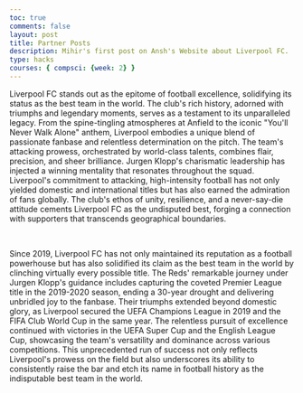 ```yaml
---
toc: true
comments: false
layout: post
title: Partner Posts
description: Mihir's first post on Ansh's Website about Liverpool FC.
type: hacks
courses: { compsci: {week: 2} }
---
```


<p>Liverpool FC stands out as the epitome of football excellence, solidifying its status as the best team in the world. The club's rich history, adorned with triumphs and legendary moments, serves as a testament to its unparalleled legacy. From the spine-tingling atmospheres at Anfield to the iconic "You'll Never Walk Alone" anthem, Liverpool embodies a unique blend of passionate fanbase and relentless determination on the pitch. The team's attacking prowess, orchestrated by world-class talents, combines flair, precision, and sheer brilliance. Jurgen Klopp's charismatic leadership has injected a winning mentality that resonates throughout the squad. Liverpool's commitment to attacking, high-intensity football has not only yielded domestic and international titles but has also earned the admiration of fans globally. The club's ethos of unity, resilience, and a never-say-die attitude cements Liverpool FC as the undisputed best, forging a connection with supporters that transcends geographical boundaries.</p>

<br>

<p>
Since 2019, Liverpool FC has not only maintained its reputation as a football powerhouse but has also solidified its claim as the best team in the world by clinching virtually every possible title. The Reds' remarkable journey under Jurgen Klopp's guidance includes capturing the coveted Premier League title in the 2019-2020 season, ending a 30-year drought and delivering unbridled joy to the fanbase. Their triumphs extended beyond domestic glory, as Liverpool secured the UEFA Champions League in 2019 and the FIFA Club World Cup in the same year. The relentless pursuit of excellence continued with victories in the UEFA Super Cup and the English League Cup, showcasing the team's versatility and dominance across various competitions. This unprecedented run of success not only reflects Liverpool's prowess on the field but also underscores its ability to consistently raise the bar and etch its name in football history as the indisputable best team in the world.</p>